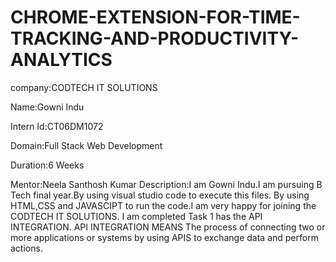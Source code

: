 # CHROME-EXTENSION-FOR-TIME-TRACKING-AND-PRODUCTIVITY-ANALYTICS

company:CODTECH IT SOLUTIONS

Name:Gowni Indu

Intern Id:CT06DM1072

Domain:Full Stack Web Development

Duration:6 Weeks

Mentor:Neela Santhosh Kumar Description:I am Gowni Indu.I am pursuing B Tech final year.By using visual studio code to execute this files. By using HTML,CSS and JAVASCIPT to run the code.I am very happy for joining the CODTECH IT SOLUTIONS. I am completed Task 1 has the API INTEGRATION. API INTEGRATION MEANS The process of connecting two or more applications or systems by using APIS to exchange data and perform actions.
